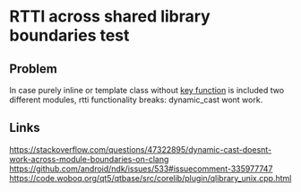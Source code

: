 RTTI across shared library boundaries test
==========================================

Problem
-------
In case purely inline or template class without [key function](http://itanium-cxx-abi.github.io/cxx-abi/abi.html#vague-vtable) is included two different modules,
rtti functionality breaks: dynamic_cast wont work.

Links
-----
https://stackoverflow.com/questions/47322895/dynamic-cast-doesnt-work-across-module-boundaries-on-clang
https://github.com/android/ndk/issues/533#issuecomment-335977747
https://code.woboq.org/qt5/qtbase/src/corelib/plugin/qlibrary_unix.cpp.html
